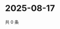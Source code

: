# 2025-08-17

共 0 条

<!-- BEGIN ZHIHUVIDEO -->
<!-- 最后更新时间 Sun Aug 17 2025 12:25:52 GMT+0800 (China Standard Time) -->

<!-- END ZHIHUVIDEO -->

